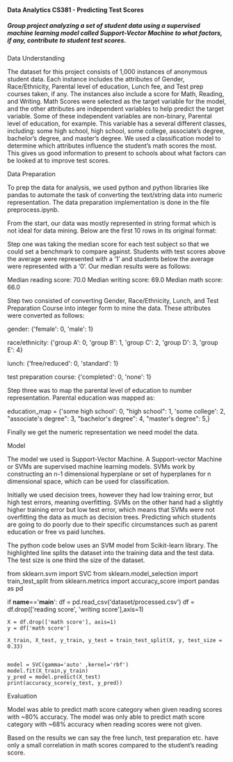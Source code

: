 #### Data Analytics CS381 - Predicting Test Scores

##### Group project analyzing a set of student data using a supervised machine learning model called Support-Vector Machine to what factors, if any, contribute to student test scores. 


Data Understanding 

The dataset for this project consists of 1,000 instances of anonymous student data. Each instance includes the attributes of Gender, Race/Ethnicity, Parental level of education, Lunch fee, and Test prep courses taken, if any. The instances also include a score for Math, Reading, and Writing. Math Scores were selected as the target variable for the model, and the other attributes are independent variables to help predict the target variable. Some of these independent variables are non-binary, Parental level of education, for example. This variable has a several different classes, including: some high school, high school, some college, associate’s degree, bachelor’s degree, and master’s degree. We used a classification model to determine which attributes influence the student’s math scores the most. This gives us good information to present to schools about what factors can be looked at to improve test scores.

Data Preparation 

To prep the data for analysis, we used python and python libraries like pandas to automate the task of converting the text/string data into numeric representation. The data preparation implementation is done in the file preprocess.ipynb.

From the start, our data was mostly represented in string format which is not ideal for data mining. Below are the first 10 rows in its original format:



Step one was taking the median score for each test subject so that we could set a benchmark to compare against. Students with test scores above the average were represented with a ‘1’ and students below the average were represented with a ‘0’. Our median results were as follows:

Median reading score: 70.0
Median writing score: 69.0
Median math score: 66.0


Step two consisted of converting Gender, Race/Ethnicity, Lunch, and Test Preparation Course into integer form to mine the data. These attributes were converted as follows:

gender:
 {'female': 0, 'male': 1}
 
race/ethnicity:
 {'group A': 0, 'group B': 1, 'group C': 2, 'group D': 3, 'group E': 4}
 
lunch:
 {'free/reduced': 0, 'standard': 1}
 
test preparation course:
 {'completed': 0, 'none': 1}
 
Step three was to map the parental level of education to number representation. Parental education was mapped as:

education_map = {'some high school': 0,
             	    "high school": 1,
             	    'some college': 2,
             	    "associate's degree": 3,
             	    "bachelor's degree": 4,
       	    "master's degree": 5,}
 
Finally we get the numeric representation we need model the data.

 


Model

The model we used is Support-Vector Machine. A Support-vector Machine or SVMs are supervised machine learning models. SVMs work by constructing an n-1 dimensional hyperplane or set of hyperplanes for n dimensional space, which can be used for classification.

Initially we used decision trees, however they had low training error, but high test errors, meaning overfitting. SVMs on the other hand had a slightly higher training error but low test error, which means that SVMs were not overfitting the data as much as decision trees.
Predicting which students are going to do poorly due to their specific circumstances such as parent education or free vs paid lunches.

The python code below uses an SVM model from Scikit-learn library. The highlighted line splits the dataset into the training data and the test data. The test size is one third the size of the dataset.

from sklearn.svm import SVC
from sklearn.model_selection import train_test_split
from sklearn.metrics import accuracy_score
import pandas as pd

if __name__=='__main__':
    df = pd.read_csv('dataset/processed.csv')
    df = df.drop(['reading score', 'writing score'],axis=1)
 
    X = df.drop(['math score'], axis=1)
    y = df['math score']

    X_train, X_test, y_train, y_test = train_test_split(X, y, test_size = 0.33)


    model = SVC(gamma='auto' ,kernel='rbf')
    model.fit(X_train,y_train)
    y_pred = model.predict(X_test)
    print(accuracy_score(y_test, y_pred))

Evaluation 

Model was able to predict math score category when given reading scores with ~80% accuracy. 
The model was only able to predict math score category with ~68% accuracy when reading scores were not given.

Based on the results we can say the free lunch, test preparation etc. have only a small correlation in math scores compared to the student’s reading score. 
   


